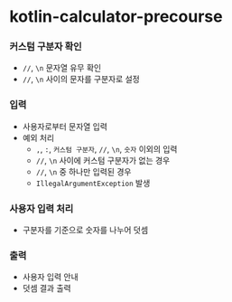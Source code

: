 # kotlin-calculator-precourse

### 커스텀 구분자 확인

- `//`, `\n` 문자열 유무 확인
- `//`, `\n` 사이의 문자를 구분자로 설정

### 입력

- 사용자로부터 문자열 입력
- 예외 처리
  - `,`, `:`, `커스텀 구분자`, `//`, `\n`, `숫자` 이외의 입력
  - `//`, `\n` 사이에 커스텀 구분자가 없는 경우
  - `//`, `\n` 중 하나만 입력된 경우
  - `IllegalArgumentException` 발생

### 사용자 입력 처리

- 구분자를 기준으로 숫자를 나누어 덧셈

### 출력

- 사용자 입력 안내
- 덧셈 결과 출력